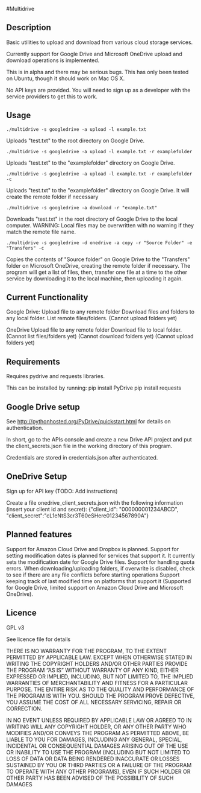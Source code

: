 #Multidrive


## Description

Basic utilities to upload and download from various cloud storage services.

Currently support for Google Drive and Microsoft OneDrive upload and download operations is implemented.

This is in alpha and there may be serious bugs.  This has only been tested on Ubuntu, though it should work on Mac OS X.

No API keys are provided.  You will need to sign up as a developer with the service providers to get this to work.

## Usage

    ./multidrive -s googledrive -a upload -l example.txt

Uploads "test.txt" to the root directory on Google Drive.

    ./multidrive -s googledrive -a upload -l example.txt -r examplefolder

Uploads "test.txt" to the "examplefolder" directory on Google Drive.

    ./multidrive -s googledrive -a upload -l example.txt -r examplefolder -c

Uploads "test.txt" to the "examplefolder" directory on Google Drive.  It will create the remote folder if necessary

    ./multidrive -s googledrive -a download -r "example.txt" 

Downloads "test.txt" in the root directory of Google Drive to the local computer.  WARNING: Local files may be overwritten with no warning if they match the remote file name.

    ./multidrive -s googledrive -d onedrive -a copy -r "Source Folder" -e "Transfers" -c

Copies the contents of "Source folder" on Google Drive to the "Transfers" folder on Microsoft OneDrive, creating the remote folder if necessary.  The program will get a list of files, then, transfer one file at a time to the other service by downloading it to the local machine, then uploading it again.



## Current Functionality

Google Drive:
Upload file to any remote folder
Download files and folders to any local folder.
List remote files/folders.
(Cannot upload folders yet)

OneDrive
Upload file to any remote folder
Download file to local folder.
(Cannot list files/folders yet)
(Cannot download folders yet)
(Cannot upload folders yet)

## Requirements

Requires pydrive and requests libraries.

This can be installed by running:
pip install PyDrive
pip install requests


## Google Drive setup

See http://pythonhosted.org/PyDrive/quickstart.html for details on authentication.

In short, go to the APIs console and create a new Drive API project and put the client_secrets.json file in the working directory of this program.

Credentials are stored in credentials.json after authenticated.

## OneDrive Setup

Sign up for API key (TODO: Add instructions)

Create a file onedrive_client_secrets.json with the following information (insert your client id and secret):
    {"client_id": "000000001234ABCD", "client_secret":"cL1eNtS3cr3T60eSHere01234567890A"}


## Planned features
Support for Amazon Cloud Drive and Dropbox is planned.
Support for setting modification dates is planned for services that support it.  It currently sets the modification date for Google Drive files.
Support for handling quota errors.
When downloading/uploading folders, if overwrite is disabled, check to see if there are any file conflicts before starting operations
Support keeping track of last modified time on platforms that support it (Supported for Google Drive, limited support on Amazon Cloud Drive and Microsoft OneDrive).

## Licence 

GPL v3

See licence file for details


THERE IS NO WARRANTY FOR THE PROGRAM, TO THE EXTENT PERMITTED BY APPLICABLE LAW. EXCEPT WHEN OTHERWISE STATED IN WRITING THE COPYRIGHT HOLDERS AND/OR OTHER PARTIES PROVIDE THE PROGRAM “AS IS” WITHOUT WARRANTY OF ANY KIND, EITHER EXPRESSED OR IMPLIED, INCLUDING, BUT NOT LIMITED TO, THE IMPLIED WARRANTIES OF MERCHANTABILITY AND FITNESS FOR A PARTICULAR PURPOSE. THE ENTIRE RISK AS TO THE QUALITY AND PERFORMANCE OF THE PROGRAM IS WITH YOU. SHOULD THE PROGRAM PROVE DEFECTIVE, YOU ASSUME THE COST OF ALL NECESSARY SERVICING, REPAIR OR CORRECTION.

IN NO EVENT UNLESS REQUIRED BY APPLICABLE LAW OR AGREED TO IN WRITING WILL ANY COPYRIGHT HOLDER, OR ANY OTHER PARTY WHO MODIFIES AND/OR CONVEYS THE PROGRAM AS PERMITTED ABOVE, BE LIABLE TO YOU FOR DAMAGES, INCLUDING ANY GENERAL, SPECIAL, INCIDENTAL OR CONSEQUENTIAL DAMAGES ARISING OUT OF THE USE OR INABILITY TO USE THE PROGRAM (INCLUDING BUT NOT LIMITED TO LOSS OF DATA OR DATA BEING RENDERED INACCURATE OR LOSSES SUSTAINED BY YOU OR THIRD PARTIES OR A FAILURE OF THE PROGRAM TO OPERATE WITH ANY OTHER PROGRAMS), EVEN IF SUCH HOLDER OR OTHER PARTY HAS BEEN ADVISED OF THE POSSIBILITY OF SUCH DAMAGES
